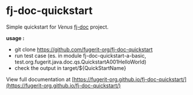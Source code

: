 # fj-doc-quickstart

Simple quickstart for *Venus* [fj-doc](https://github.com/fugerit-org/fj-doc) project.

**usage :**
* git clone https://github.com/fugerit-org/fj-doc-quickstart
* run test case (es. in module fj-doc-quickstart-a-basic, test.org.fugerit.java.doc.qs.QuickstartA001HelloWorld)
* check the output in target/${QuickStartName}

View full documentation at [https://fugerit-org.github.io/fj-doc-quickstart/](https://fugerit-org.github.io/fj-doc-quickstart/)